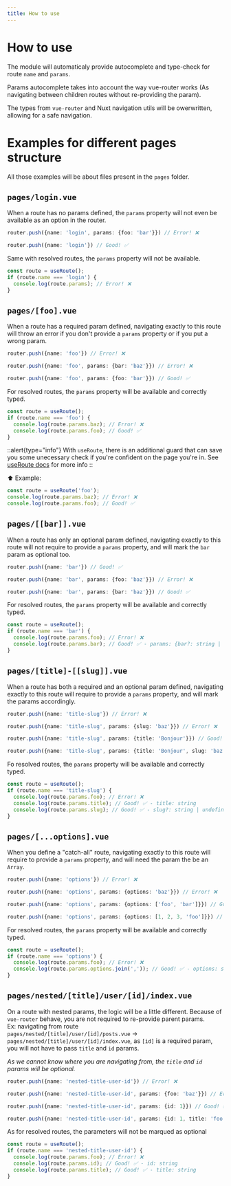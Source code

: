 ```yaml
---
title: How to use
---
```


# How to use

The module will automaticaly provide autocomplete and type-check for route `name` and `params`.

Params autocomplete takes into account the way vue-router works (As navigating between children routes without re-providing the param).

The types from `vue-router` and Nuxt navigation utils will be owerwritten, allowing for a safe navigation.

# Examples for different pages structure

All those examples will be about files present in the `pages` folder.


## `pages/login.vue`

When a route has no params defined, the `params` property will not even be available as an option in the router.

```ts
router.push({name: 'login', params: {foo: 'bar'}}) // Error! ❌

router.push({name: 'login'}) // Good! ✅
```

Same with resolved routes, the `params` property will not be available.

```ts
const route = useRoute();
if (route.name === 'login') {
  console.log(route.params); // Error! ❌
}
```

## `pages/[foo].vue`

When a route has a required param defined, navigating exactly to this route will throw an error if you don't provide a `params` property or if you put a wrong param.

```ts
router.push({name: 'foo'}) // Error! ❌

router.push({name: 'foo', params: {bar: 'baz'}}) // Error! ❌

router.push({name: 'foo', params: {foo: 'bar'}}) // Good! ✅
```

For resolved routes, the `params` property will be available and correctly typed.

```ts
const route = useRoute();
if (route.name === 'foo') {
  console.log(route.params.baz); // Error! ❌
  console.log(route.params.foo); // Good! ✅
}
```

::alert{type="info"}
With `useRoute`, there is an additional guard that can save you some unecessary check if you're confident on the page you're in. See [useRoute docs](./2.useRoute.md) for more info
::

⬆️ Example:

```ts
const route = useRoute('foo');
console.log(route.params.baz); // Error! ❌
console.log(route.params.foo); // Good! ✅
```


## `pages/[[bar]].vue`

When a route has only an optional param defined, navigating exactly to this route will not require to provide a `params` property, and will mark the `bar` param as optional too.
```ts
router.push({name: 'bar'}) // Good! ✅

router.push({name: 'bar', params: {foo: 'baz'}}) // Error! ❌

router.push({name: 'bar', params: {bar: 'baz'}}) // Good! ✅
```

For resolved routes, the `params` property will be available and correctly typed.

```ts
const route = useRoute();
if (route.name === 'bar') {
  console.log(route.params.foo); // Error! ❌
  console.log(route.params.bar); // Good! ✅ - params: {bar?: string | undefined}
}
```


## `pages/[title]-[[slug]].vue`

When a route has both a required and an optional param defined, navigating exactly to this route will require to provide a `params` property, and will mark the params accordingly.
```ts
router.push({name: 'title-slug'}) // Error! ❌

router.push({name: 'title-slug', params: {slug: 'baz'}}) // Error! ❌

router.push({name: 'title-slug', params: {title: 'Bonjour'}}) // Good! ✅

router.push({name: 'title-slug', params: {title: 'Bonjour', slug: 'baz'}}) // Good! ✅
```

Fo resolved routes, the `params` property will be available and correctly typed.

```ts
const route = useRoute();
if (route.name === 'title-slug') {
  console.log(route.params.foo); // Error! ❌
  console.log(route.params.title); // Good! ✅ - title: string
  console.log(route.params.slug); // Good! ✅ - slug?: string | undefined
}
```

## `pages/[...options].vue`

When you define a "catch-all" route, navigating exactly to this route will require to provide a `params` property, and will need the param the be an `Array`.
```ts
router.push({name: 'options'}) // Error! ❌

router.push({name: 'options', params: {options: 'baz'}}) // Error! ❌

router.push({name: 'options', params: {options: ['foo', 'bar']}}) // Good! ✅

router.push({name: 'options', params: {options: [1, 2, 3, 'foo']}}) // Good! ✅
```

For resolved routes, the `params` property will be available and correctly typed.

```ts
const route = useRoute();
if (route.name === 'options') {
  console.log(route.params.foo); // Error! ❌
  console.log(route.params.options.join(',')); // Good! ✅ - options: string[]
}
```

## `pages/nested/[title]/user/[id]/index.vue`

On a route with nested params, the logic will be a little different.
Because of `vue-router` behave, you are not required to re-provide parent params.  
Ex: navigating from route   
`pages/nested/[title]/user/[id]/posts.vue` -> `pages/nested/[title]/user/[id]/index.vue`, as `[id]` is a required param, you will not have to pass `title` and `id` params.  

_As we cannot know where you are navigating from, the `title` and `id` params will be optional._

```ts
router.push({name: 'nested-title-user-id'}) // Error! ❌

router.push({name: 'nested-title-user-id', params: {foo: 'baz'}}) // Error! ❌

router.push({name: 'nested-title-user-id', params: {id: 1}}) // Good! ✅

router.push({name: 'nested-title-user-id', params: {id: 1, title: 'foo'}}) // Good! ✅
```

As for resolved routes, the parameters will not be marqued as optional

```ts
const route = useRoute();
if (route.name === 'nested-title-user-id') {
  console.log(route.params.foo); // Error! ❌
  console.log(route.params.id); // Good! ✅ - id: string
  console.log(route.params.title); // Good! ✅ - title: string
}
```
